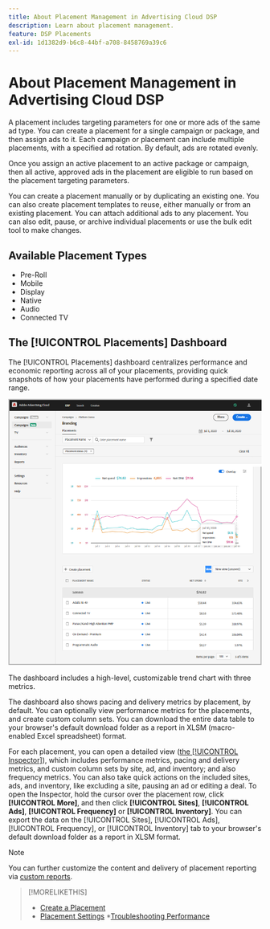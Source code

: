 ```yaml
---
title: About Placement Management in Advertising Cloud DSP
description: Learn about placement management.
feature: DSP Placements
exl-id: 1d1382d9-b6c8-44bf-a708-8458769a39c6
---
```

# About Placement Management in Advertising Cloud DSP

A placement includes targeting parameters for one or more ads of the same ad type. You can create a placement for a single campaign or package, and then assign ads to it. Each campaign or placement can include multiple placements, with a specified ad rotation. By default, ads are rotated evenly.

Once you assign an active placement to an active package or campaign, then all active, approved ads in the placement are eligible to run based on the placement targeting parameters.

You can create a placement manually or by duplicating an existing one. You can also create placement templates to reuse, either manually or from an existing placement. You can attach additional ads to any placement. You can also edit, pause, or archive individual placements or use the bulk edit tool to make changes.

## Available Placement Types

* Pre-Roll
* Mobile
* Display
* Native
* Audio
* Connected TV

## The [!UICONTROL Placements] Dashboard

The [!UICONTROL Placements] dashboard centralizes performance and economic reporting across all of your placements, providing quick snapshots of how your placements have performed during a specified date range.

![Placements dashboard](/help/dsp/assets/placement-dashboard.png)

The dashboard includes a high-level, customizable trend chart with three metrics.

The dashboard also shows pacing and delivery metrics by placement, by default. You can optionally view performance metrics for the placements, and create custom column sets. You can download the entire data table to your browser's default download folder as a report in XLSM (macro-enabled Excel spreadsheet) format.

For each placement, you can open a detailed view ([the [!UICONTROL Inspector]](/help/dsp/campaign-management/reports/campaign-reports-about.md)), which includes performance metrics, pacing and delivery metrics, and custom column sets by site, ad, and inventory; and also frequency metrics. You can also take quick actions on the included sites, ads, and inventory, like excluding a site, pausing an ad or editing a deal. To open the Inspector, hold the cursor over the placement row, click **[!UICONTROL More]**, and then click **[!UICONTROL Sites]**, **[!UICONTROL Ads]**, **[!UICONTROL Frequency]** or **[!UICONTROL Inventory]**. You can export the data on the [!UICONTROL Sites], [!UICONTROL Ads], [!UICONTROL Frequency], or [!UICONTROL Inventory]  tab to your browser's default download folder as a report in XLSM format.

>[!NOTE]
>
>You can further customize the content and delivery of placement reporting via [custom reports](/help/dsp/reports/report-about.md).

>[!MORELIKETHIS]
>
>* [Create a Placement](/help/dsp/campaign-management/placements/placement-create.md)
>* [Placement Settings](/help/dsp/campaign-management/placements/placement-settings.md)
>*[Troubleshooting Performance](/help/dsp/optimization/troubleshooting-performance.md)
